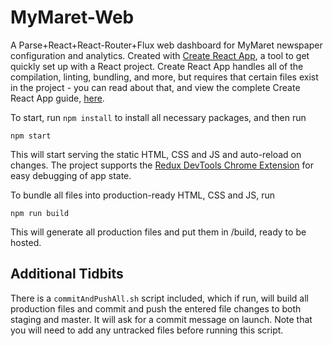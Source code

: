 # MyMaret-Web

A Parse+React+React-Router+Flux web dashboard for MyMaret newspaper configuration and analytics.  Created with [Create React App](https://github.com/facebookincubator/create-react-app), a tool to get quickly set up with a React project.  Create React App handles all of the compilation, linting, bundling, and more, but requires that certain files exist in the project - you can read about that, and view the complete Create React App guide, [here](https://github.com/facebookincubator/create-react-app/blob/master/template/README.md).  

To start, run `npm install` to install all necessary packages, and then run

`npm start`

This will start serving the static HTML, CSS and JS and auto-reload on changes.  The project supports the [Redux DevTools Chrome Extension](https://github.com/zalmoxisus/redux-devtools-extension) for easy debugging of app state.

To bundle all files into production-ready HTML, CSS and JS, run

`npm run build`

This will generate all production files and put them in /build, ready to be hosted.

## Additional Tidbits
There is a `commitAndPushAll.sh` script included, which if run, will build all production files and commit and push the entered file changes to both staging and master.  It will ask for a commit message on launch.  Note that you will need to add any untracked files before running this script.